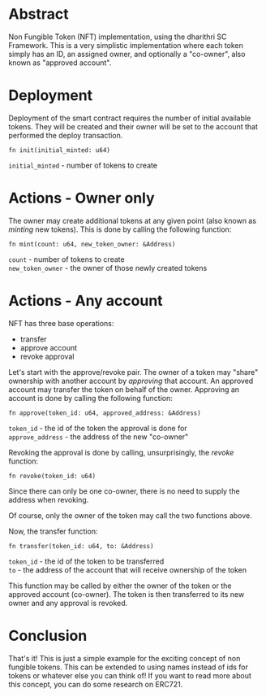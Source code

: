 # Abstract

Non Fungible Token (NFT) implementation, using the dharithri SC Framework. This is a very simplistic implementation where each token simply has an ID, an assigned owner, and optionally a "co-owner", also known as "approved account".

# Deployment

Deployment of the smart contract requires the number of initial available tokens. They will be created and their owner will be set to the account that performed the deploy transaction.

```
fn init(initial_minted: u64)
```

`initial_minted` - number of tokens to create

# Actions - Owner only

The owner may create additional tokens at any given point (also known as _minting_ new tokens). This is done by calling the following function:

```
fn mint(count: u64, new_token_owner: &Address)
```

`count` - number of tokens to create  
`new_token_owner` - the owner of those newly created tokens  

# Actions - Any account

NFT has three base operations:
- transfer
- approve account
- revoke approval

Let's start with the approve/revoke pair. The owner of a token may "share" ownership with another account by _approving_ that account. An approved account may transfer the token on behalf of the owner. Approving an account is done by calling the following function:

```
fn approve(token_id: u64, approved_address: &Address)
```

`token_id` - the id of the token the approval is done for  
`approve_address` - the address of the new "co-owner"  

Revoking the approval is done by calling, unsurprisingly, the _revoke_ function:

```
fn revoke(token_id: u64)
```

Since there can only be one co-owner, there is no need to supply the address when revoking.

Of course, only the owner of the token may call the two functions above.

Now, the transfer function:

```
fn transfer(token_id: u64, to: &Address)
```

`token_id` - the id of the token to be transferred  
`to` - the address of the account that will receive ownership of the token  

This function may be called by either the owner of the token or the approved account (co-owner). The token is then transferred to its new owner and any approval is revoked.

# Conclusion

That's it! This is just a simple example for the exciting concept of non fungible tokens. This can be extended to using names instead of ids for tokens or whatever else you can think of! If you want to read more about this concept, you can do some research on ERC721.
